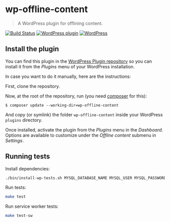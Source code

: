# wp-offline-content
> A WordPress plugin for offlining content.

[![Build Status](https://travis-ci.org/mozilla/wp-offline-content.svg?branch=master)](https://travis-ci.org/mozilla/wp-offline-content) [![WordPress plugin](https://img.shields.io/wordpress/plugin/v/offline-content.svg)](https://wordpress.org/plugins/offline-content/) [![WordPress](https://img.shields.io/wordpress/plugin/dt/offline-content.svg)](https://wordpress.org/plugins/offline-content/)

## Install the plugin

You can find this plugin in the [WordPress Plugin repository](https://wordpress.org/plugins/offline-content/) so you can install it from the _Plugins_ menu of your WordPress installation.

In case you want to do it manually, here are the instructions:

First, clone the repository.

Now, at the root of the repository, run (you need [composer](https://getcomposer.org) for this):

```
$ composer update --working-dir=wp-offline-content
```

And copy (or symlink) the folder `wp-offline-content` inside your WordPress `plugins` directory.

Once installed, activate the plugin from the _Plugins_ menu in the _Dashboard_. Options are available to customize under the _Offline content_ submenu in _Settings_.

## Running tests

Install dependencies:
```bash
./bin/install-wp-tests.sh MYSQL_DATABASE_NAME MYSQL_USER MYSQL_PASSWORD localhost latest
```

Run tests:
```bash
make test
```

Run service worker tests:
```bash
make test-sw
```
